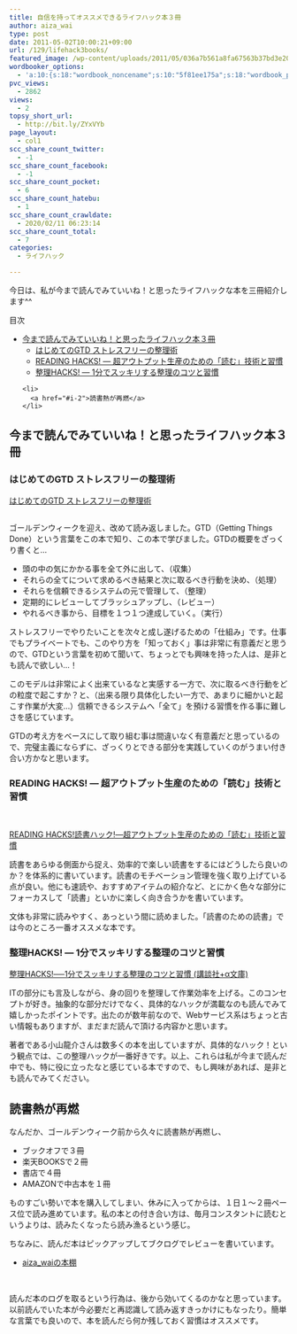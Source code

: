 ```yaml
---
title: 自信を持ってオススメできるライフハック本３冊
author: aiza_wai
type: post
date: 2011-05-02T10:00:21+09:00
url: /129/lifehack3books/
featured_image: /wp-content/uploads/2011/05/036a7b561a8fa67563b37bd3e2027c72.png
wordbooker_options:
  - 'a:10:{s:18:"wordbook_noncename";s:10:"5f81ee175a";s:18:"wordbook_page_post";s:4:"-100";s:18:"wordbook_orandpage";s:1:"2";s:23:"wordbook_default_author";s:1:"1";s:23:"wordbook_extract_length";s:3:"256";s:19:"wordbook_actionlink";s:3:"300";s:26:"wordbooker_publish_default";s:2:"on";s:18:"wordbook_attribute";s:12:"無印発信";s:29:"wordbooker_status_update_text";s:35:": New blog post :  %title% - %link%";s:20:"wordbook_comment_get";s:2:"on";}'
pvc_views:
  - 2862
views:
  - 2
topsy_short_url:
  - http://bit.ly/ZYxVYb
page_layout:
  - col1
scc_share_count_twitter:
  - -1
scc_share_count_facebook:
  - -1
scc_share_count_pocket:
  - 6
scc_share_count_hatebu:
  - 1
scc_share_count_crawldate:
  - 2020/02/11 06:23:14
scc_share_count_total:
  - 7
categories:
  - ライフハック

---
```

今日は、私が今まで読んでみていいね！と思ったライフハックな本を三冊紹介します^^

<!--more-->

<div id="toc_container" class="toc_white no_bullets">
  <p class="toc_title">
    目次
  </p>
  
  <ul class="toc_list">
    <li>
      <a href="#i">今まで読んでみていいね！と思ったライフハック本３冊</a><ul>
        <li>
          <a href="#GTD">はじめてのGTD ストレスフリーの整理術</a>
        </li>
        <li>
          <a href="#READING_HACKS">READING HACKS! ― 超アウトプット生産のための「読む」技術と習慣</a>
        </li>
        <li>
          <a href="#HACKS_1">整理HACKS! ― 1分でスッキリする整理のコツと習慣</a>
        </li>
      </ul>
    </li>
    
    <li>
      <a href="#i-2">読書熱が再燃</a>
    </li>
  </ul>
</div>

## <span id="i">今まで読んでみていいね！と思ったライフハック本３冊</span>

### <span id="GTD">はじめてのGTD ストレスフリーの整理術</span>

<div data-role="amazonjs" data-asin="4576082116" data-locale="JP" data-tmpl="" data-img-size="" class="asin_4576082116_JP_ amazonjs_item">
  <div class="amazonjs_indicator">
    <span class="amazonjs_indicator_img"></span><a class="amazonjs_indicator_title" href="#">はじめてのGTD ストレスフリーの整理術</a><span class="amazonjs_indicator_footer"></span>
  </div>
</div>

<img style="border: none !important; margin: 0px !important;" src="http://www.assoc-amazon.jp/e/ir?t=amayutazon-22&l=as2&o=9&a=4576082116" alt="" width="1" height="1" border="0" /> </p> 

ゴールデンウィークを迎え、改めて読み返しました。GTD（Getting Things Done）という言葉をこの本で知り、この本で学びました。GTDの概要をざっくり書くと…

  * 頭の中の気にかかる事を全て外に出して、（収集）
  * それらの全てについて求めるべき結果と次に取るべき行動を決め、（処理）
  * それらを信頼できるシステムの元で管理して、（整理）
  * 定期的にレビューしてブラッシュアップし、（レビュー）
  * やれるべき事から、目標を１つ１つ達成していく。（実行）

ストレスフリーでやりたいことを次々と成し遂げるための「仕組み」です。仕事でもプライベートでも、このやり方を「知っておく」事は非常に有意義だと思うので、GTDという言葉を初めて聞いて、ちょっとでも興味を持った人は、是非とも読んで欲しい…！

このモデルは非常によく出来ているなと実感する一方で、次に取るべき行動をどの粒度で起こすか？と、（出来る限り具体化したい一方で、あまりに細かいと起こす作業が大変…）信頼できるシステムへ「全て」を預ける習慣を作る事に難しさを感じています。

GTDの考え方をベースにして取り組む事は間違いなく有意義だと思っているので、完璧主義にならずに、ざっくりとできる部分を実践していくのがうまい付き合い方かなと思います。

### <span id="READING_HACKS">READING HACKS! ― 超アウトプット生産のための「読む」技術と習慣</span>

&nbsp;

<div data-role="amazonjs" data-asin="4492043195" data-locale="JP" data-tmpl="" data-img-size="" class="asin_4492043195_JP_ amazonjs_item">
  <div class="amazonjs_indicator">
    <span class="amazonjs_indicator_img"></span><a class="amazonjs_indicator_title" href="#">READING HACKS!読書ハック!―超アウトプット生産のための「読む」技術と習慣</a><span class="amazonjs_indicator_footer"></span>
  </div>
</div>

読書をあらゆる側面から捉え、効率的で楽しい読書をするにはどうしたら良いのか？を体系的に書いています。読書のモチベーション管理を強く取り上げている点が良い。他にも速読や、おすすめアイテムの紹介など、とにかく色々な部分にフォーカスして「読書」といかに楽しく向き合うかを書いています。

文体も非常に読みやすく、あっという間に読めました。「読書のための読書」では今のところ一番オススメな本です。

### <span id="HACKS_1">整理HACKS! ― 1分でスッキリする整理のコツと習慣</span>

<img style="border: none !important; margin: 0px !important;" src="http://www.assoc-amazon.jp/e/ir?t=amayutazon-22&l=as2&o=9&a=4492043373" alt="" width="1" height="1" border="0" /> 

<div data-role="amazonjs" data-asin="4062814994" data-locale="JP" data-tmpl="" data-img-size="" class="asin_4062814994_JP_ amazonjs_item">
  <div class="amazonjs_indicator">
    <span class="amazonjs_indicator_img"></span><a class="amazonjs_indicator_title" href="#">整理HACKS!──1分でスッキリする整理のコツと習慣 (講談社+α文庫)</a><span class="amazonjs_indicator_footer"></span>
  </div>
</div>

ITの部分にも言及しながら、身の回りを整理して作業効率を上げる。このコンセプトが好き。抽象的な部分だけでなく、具体的なハックが満載なのも読んでみて嬉しかったポイントです。出たのが数年前なので、Webサービス系はちょっと古い情報もありますが、まだまだ読んで頂ける内容かと思います。

著者である小山龍介さんは数多くの本を出していますが、具体的なハック！という観点では、この整理ハックが一番好きです。以上、これらは私が今まで読んだ中でも、特に役に立ったなと感じている本ですので、もし興味があれば、是非とも読んでみてください。

## <span id="i-2">読書熱が再燃</span>

なんだか、ゴールデンウィーク前から久々に読書熱が再燃し、

  * ブックオフで３冊
  * 楽天BOOKSで２冊
  * 書店で４冊
  * AMAZONで中古本を１冊

ものすごい勢いで本を購入してしまい、休みに入ってからは、１日１～２冊ペース位で読み進めています。私の本との付き合い方は、毎月コンスタントに読むというよりは、読みたくなったら読み漁るという感じ。

ちなみに、読んだ本はピックアップしてブクログでレビューを書いています。  
  


  * <a href="http://booklog.jp/users/mujiota" target="_blank">aiza_waiの本棚</a>

&nbsp;

読んだ本のログを取るという行為は、後から効いてくるのかなと思っています。以前読んでいた本が今必要だと再認識して読み返すきっかけにもなったり。簡単な言葉でも良いので、本を読んだら何か残しておく習慣はオススメです。